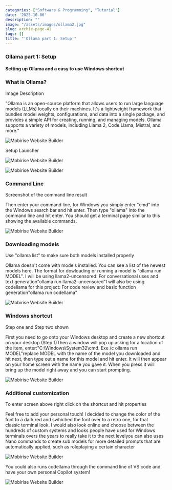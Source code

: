 ```yaml
---
categories: ["Software & Programming", "Tutorial"]
date: '2025-10-06'
description: ""
image: "/assets/images/ollama2.jpg"
slug: archie-page-41
tags: []
title: "'Ollama part 1: Setup'"
---
```



### Ollama part 1: Setup


#### Setting up Ollama and a easy to use Windows shortcut




### What is Ollama?


Image Description


"Ollama is an open-source platform that allows users to run large language models (LLMs) locally on their machines. It's a lightweight framework that bundles model weights, configurations, and data into a single package, and provides a simple API for creating, running, and managing models. Ollama supports a variety of models, including Llama 2, Code Llama, Mistral, and more."


![Mobirise Website Builder](/assets/images/ollama.jpg)




Setup Launcher


![Mobirise Website Builder](/assets/images/ollama4.jpg)


![Mobirise Website Builder](/assets/images/ollama3.jpg)




### Command Line


Screenshot of the command line result


Then enter your command line, for Windows you simply enter "cmd" into the Windows search bar and hit enter. Then type "ollama" into the command line and hit enter. You should get a terminal page similar to this showing the available commands.


![Mobirise Website Builder](/assets/images/ollama5.jpg)




### Downloading models


Use "ollama list" to make sure both models installed properly


Ollama doesn't come with models installed. You can see a list of the newest models here. The format for dowloading or running a model is "ollama run MODEL". I will be using llama2-uncensored: For conversational uses and text generation"ollama run llama2-uncensored"I will also be using codellama for this project: For code review and basic function generation"ollama run codellama"


![Mobirise Website Builder](/assets/images/ollama6.jpg)




### Windows shortcut


Step one and Step two shown


First you need to go onto your Windows desktop and create a new shortcut on your desktop (Step 1)Then a window will pop up asking for a location of the item, enter:"C:\Windows\System32\cmd. Exe /c ollama run MODEL"replace MODEL with the name of the model you downloaded and hit next, then type out a name for this model and hit enter. It will then appear on your home screen with the name you gave it. When you press it will bring up the model right away and you can start prompting.


![Mobirise Website Builder](/assets/images/ollama7.jpg)




### Additional customization


To enter screen above right click on the shortcut and hit properties


Feel free to add your personal touch! I decided to change the color of the font to a dark red and swhiched the font over to a retro one, for that classic terminal look. I would also look online and choose between the hundreds of custom systems and looks people have used for Windows terminals overs the years to really take it to the next levelyou can also uses Nano commands to create sub models for more detailed prompts that are automatically applied, such as roleplaying a certain character


![Mobirise Website Builder](/assets/images/ollama8.jpg)




You could also runs codellama through the command line of VS code and have your own personal Copilot system!


![Mobirise Website Builder](/assets/images/ollama9.jpg)


